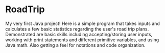 # RoadTrip
My very first Java project!
Here is a simple program that takes inputs and calculates a few basic statistics regarding the user's road trip plans.
Demonstrated are basic skills including accepting/storing user inputs, working with print statements and different primitive 
variables, and using Java math.
Also getting a feel for notations and code organization.
